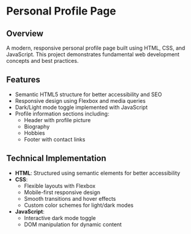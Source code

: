 # Personal Profile Page

## Overview
A modern, responsive personal profile page built using HTML, CSS, and JavaScript. This project demonstrates fundamental web development concepts and best practices.

## Features
- Semantic HTML5 structure for better accessibility and SEO
- Responsive design using Flexbox and media queries
- Dark/Light mode toggle implemented with JavaScript
- Profile information sections including:
  - Header with profile picture
  - Biography
  - Hobbies
  - Footer with contact links

## Technical Implementation
- **HTML**: Structured using semantic elements for better accessibility
- **CSS**: 
  - Flexible layouts with Flexbox
  - Mobile-first responsive design
  - Smooth transitions and hover effects
  - Custom color schemes for light/dark modes
- **JavaScript**:
  - Interactive dark mode toggle
  - DOM manipulation for dynamic content
